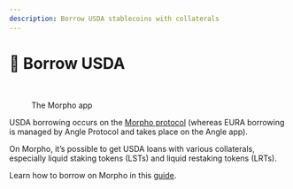 ```yaml
---
description: Borrow USDA stablecoins with collaterals
---
```


# 🏦 Borrow USDA

<figure><img src="../.gitbook/assets/Capture d’écran 2024-09-26 à 14.35.35.png" alt=""><figcaption><p>The Morpho app</p></figcaption></figure>

USDA borrowing occurs on the [Morpho protocol](https://app.morpho.org/borrow?network=mainnet&morphoPrice=0.2) (whereas EURA borrowing is managed by Angle Protocol and takes place on the Angle app).

On Morpho, it’s possible to get USDA loans with various collaterals, especially liquid staking tokens (LSTs) and liquid restaking tokens (LRTs).

Learn how to borrow on Morpho in this [guide](https://docs.morpho.org/interface/dapp-guides/).
